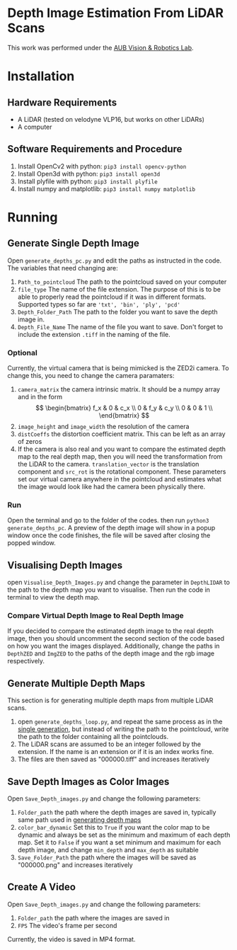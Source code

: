 # Depth Image Estimation From LiDAR Scans

This work was performed under the [AUB Vision & Robotics Lab](https://sites.aub.edu.lb/vrlab/).

# Installation

## Hardware Requirements

- A LiDAR (tested on velodyne VLP16, but works on other LiDARs)
- A computer

## Software Requirements and Procedure

1. Install OpenCv2 with python: `pip3 install opencv-python`
2. Install Open3d with python: `pip3 install open3d`
3. Install plyfile with python: `pip3 install plyfile`
4. Install numpy and matplotlib: `pip3 install numpy matplotlib` 

# Running

## Generate Single Depth Image 

Open `generate_depths_pc.py` and edit the paths as instructed in the code. The variables that need changing are: 
1. `Path_to_pointcloud` The path to the pointcloud saved on your computer
2. `file_type` The name of the file extension. The purpose of this is to be able to properly read the pointcloud if it was in different formats. Supported types so far are `'txt', 'bin', 'ply', 'pcd'`
3. `Depth_Folder_Path` The path to the folder you want to save the depth image in. 
4. `Depth_File_Name` The name of the file you want to save. Don't forget to include the extension `.tiff` in the naming of the file.

### Optional
Currently, the virtual camera that is being mimicked is the ZED2i camera. To change this, you need to change the camera paramaters: 
1. `camera_matrix` the camera intrinsic matrix. It should be a numpy array and in the form
$$
\begin{bmatrix}
f_x & 0 & c_x \\
0 & f_y & c_y \\
0 & 0 & 1 \\
\end{bmatrix}
$$
2. `image_height` and `image_width` the resolution of the camera
3. `distCoeffs` the distortion coefficient matrix. This can be left as an array of zeros
4. If the camera is also real and you want to compare the estimated depth map to the real depth map, then you will need the transformation from the LiDAR to the camera. `translation_vector` is the translation component and `src_rot` is the rotational component. These parameters set our virtual camera anywhere in the pointcloud and estimates what the image would look like had the camera been physically there.

### Run
Open the terminal and go to the folder of the codes. then run `python3 generate_depths_pc`. A preview of the depth image will show in a popup window once the code finishes, the file will be saved after closing the popped window.

## Visualising Depth Images
open `Visualise_Depth_Images.py` and change the parameter in `DepthLIDAR` to the path to the depth map you want to visualise. Then run the code in terminal to view the depth map.

### Compare Virtual Depth Image to Real Depth Image
If you decided to compare the estimated depth image to the real depth image, then you should uncomment the second section of the code based on how you want the images displayed. Additionally, change the paths in `DepthZED` and `ImgZED` to the paths of the depth image and the rgb image respectively.

## Generate Multiple Depth Maps
This section is for generating multiple depth maps from multiple LiDAR scans. 
1. open `generate_depths_loop.py`, and repeat the same process as in the [single generation](#generate-single-depth-image), but instead of writing the path to the pointcloud, write the path to the folder containing all the pointclouds. 
2. The LiDAR scans are assumed to be an integer followed by the extension. If the name is an extension or if it is an index works fine.
3. The files are then saved as "000000.tiff" and increases iteratively

## Save Depth Images as Color Images
Open `Save_Depth_images.py` and change the following parameters:
1. `Folder_path` the path where the depth images are saved in, typically same path used in [generating depth maps](#generate-multiple-depth-maps)
2. `color_bar_dynamic` Set this to `True` if you want the color map to be dynamic and always be set as the minimum and maximum of each depth map. Set it to `False` if you want a set minimum and maximum for each depth image, and change `min_depth` and `max_depth` as suitable
3. `Save_Folder_Path` the path where the images will be saved as "000000.png" and increases iteratively

## Create A Video
Open `Save_Depth_images.py` and change the following parameters:
1. `Folder_path` the path where the images are saved in
2. `FPS` The video's frame per second

Currently, the video is saved in MP4 format. 